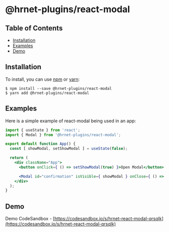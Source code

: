 # @hrnet-plugins/react-modal

## Table of Contents

* [Installation](#installation)
* [Examples](#examples)
* [Demo](#demo)


## Installation

To install, you can use [npm](https://npmjs.org/) or [yarn](https://yarnpkg.com):


    $ npm install --save @hrnet-plugins/react-modal
    $ yarn add @hrnet-plugins/react-modal


## Examples

Here is a simple example of react-modal being used in an app:

```jsx
import { useState } from 'react';
import { Modal } from '@hrnet-plugins/react-modal';

export default function App() {
  const [ showModal, setShowModal ] = useState(false);

  return (
    <div className="App">
      <button onClick={ () => setShowModal(true) }>Open Modal</button>

      <Modal id="confirmation" isVisible={ showModal } onClose={ () => setShowModal(false) }>Open!</Modal>
    </div>
  );
}
```

## Demo
Demo CodeSandbox - [https://codesandbox.io/s/hrnet-react-modal-qrsqlk](https://codesandbox.io/s/hrnet-react-modal-qrsqlk)